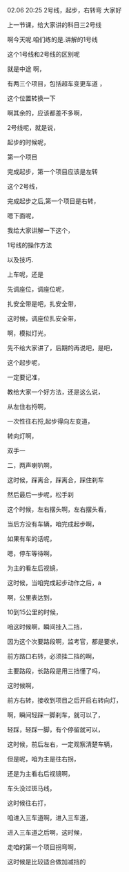 02.06 20:25
2号线，起步，右转弯
大家好

上一节课，给大家讲的科目三2号线


啊今天呢.咱们练的是.讲解的1号线

这个1号线和2号线的区别呢

就是中途啊，

有两三个项目，包括超车变更车道，

这个位置转换一下

啊其余的，应该都差不多啊，

2号线呢，就是说，

起步的时候呢，

第一个项目


完成起步，第一个项目应该是左转

这个2号线，

完成起步之后,第一个项目是右转，

嗯下面呢，


我给大家讲解一下这个，

1号线的操作方法


以及技巧.

上车呢，还是

先调座位，调座位呢，

扎安全带是吧，扎安全带，

这时候，调座位扎安全带，

啊，模拟灯光，


先不给大家讲了，后期的再说吧，是吧，

这个起步呢，

一定要记准，

教给大家一个好方法，还是这么说，

从左住右捋啊，

一次性往右捋,起步得向左变道，


转向灯啊，

双手一

二，两声喇叭啊，

这时候，踩离合，踩离合，踩住刹车

然后最后一步呢，松手刹

这个时候，左右摆头啊，左右摆头看，

当后方没有车辆，咱完成起步啊，

如果有车的话呢，

嗯，停车等待啊，

为主的看左后视镜，

这时候，当咱完成起步动作之后，a

啊，公里表达到，

10到15公里的时候，

咱这时候啊，瞬间挂入二挡，

因为这个次要路段啊，监考官，都是要求，

前方路口右转，必须挂二挡的啊，

主要路段，长路段是用三挡懂了吗，

这时候啊，

前方右转，接收到项目之后开启右转向灯，

啊，瞬间轻踩一脚刹车，就可以了，

轻踩，轻踩一脚，有个停留就可以，

这时候，前后左右，一定观察清楚车辆，

但是呢，咱为主是往右拐，

还是为主看右后视镜啊，

车头没过斑马线，

这时候往右打，

咱进入三车道啊，进入三车道，

进入三车道之后啊，这时候，

走咱的第一个项目拐弯啊，

这时候是比较适合做加减挡的
#



























